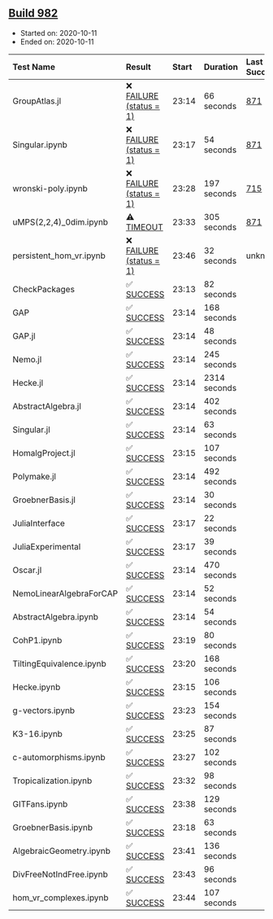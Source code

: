 ## [Build 982](https://oscarci.mathematik.uni-kl.de/job/oscar-stable/982/)

* Started on: 2020-10-11
* Ended on: 2020-10-11

| Test Name    | Result | Start | Duration | Last Success | First Failure |
|:-------------|:-------|:------|:---------|:-------------|:--------------|
| GroupAtlas.jl | ❌ [FAILURE (status = 1)](https://oscarci.mathematik.uni-kl.de/job/oscar-stable/982/artifact/logs/build-982/GroupAtlas.jl.log) | 23:14 | 66 seconds | [871](https://oscarci.mathematik.uni-kl.de/job/oscar-stable/871/) | [872](https://oscarci.mathematik.uni-kl.de/job/oscar-stable/872/) |
| Singular.ipynb | ❌ [FAILURE (status = 1)](https://oscarci.mathematik.uni-kl.de/job/oscar-stable/982/artifact/logs/build-982/Singular.ipynb.log) | 23:17 | 54 seconds | [871](https://oscarci.mathematik.uni-kl.de/job/oscar-stable/871/) | [872](https://oscarci.mathematik.uni-kl.de/job/oscar-stable/872/) |
| wronski-poly.ipynb | ❌ [FAILURE (status = 1)](https://oscarci.mathematik.uni-kl.de/job/oscar-stable/982/artifact/logs/build-982/wronski-poly.ipynb.log) | 23:28 | 197 seconds | [715](https://oscarci.mathematik.uni-kl.de/job/oscar-stable/715/) | [716](https://oscarci.mathematik.uni-kl.de/job/oscar-stable/716/) |
| uMPS(2,2,4)_0dim.ipynb | ⚠ [TIMEOUT](https://oscarci.mathematik.uni-kl.de/job/oscar-stable/982/artifact/logs/build-982/uMPS-2-2-4-_0dim.ipynb.log) | 23:33 | 305 seconds | [871](https://oscarci.mathematik.uni-kl.de/job/oscar-stable/871/) | [872](https://oscarci.mathematik.uni-kl.de/job/oscar-stable/872/) |
| persistent_hom_vr.ipynb | ❌ [FAILURE (status = 1)](https://oscarci.mathematik.uni-kl.de/job/oscar-stable/982/artifact/logs/build-982/persistent_hom_vr.ipynb.log) | 23:46 | 32 seconds | unknown | unknown |
| CheckPackages | ✅ [SUCCESS](https://oscarci.mathematik.uni-kl.de/job/oscar-stable/982/artifact/logs/build-982/CheckPackages.log) | 23:13 | 82 seconds |  |  |
| GAP | ✅ [SUCCESS](https://oscarci.mathematik.uni-kl.de/job/oscar-stable/982/artifact/logs/build-982/GAP.log) | 23:14 | 168 seconds |  |  |
| GAP.jl | ✅ [SUCCESS](https://oscarci.mathematik.uni-kl.de/job/oscar-stable/982/artifact/logs/build-982/GAP.jl.log) | 23:14 | 48 seconds |  |  |
| Nemo.jl | ✅ [SUCCESS](https://oscarci.mathematik.uni-kl.de/job/oscar-stable/982/artifact/logs/build-982/Nemo.jl.log) | 23:14 | 245 seconds |  |  |
| Hecke.jl | ✅ [SUCCESS](https://oscarci.mathematik.uni-kl.de/job/oscar-stable/982/artifact/logs/build-982/Hecke.jl.log) | 23:14 | 2314 seconds |  |  |
| AbstractAlgebra.jl | ✅ [SUCCESS](https://oscarci.mathematik.uni-kl.de/job/oscar-stable/982/artifact/logs/build-982/AbstractAlgebra.jl.log) | 23:14 | 402 seconds |  |  |
| Singular.jl | ✅ [SUCCESS](https://oscarci.mathematik.uni-kl.de/job/oscar-stable/982/artifact/logs/build-982/Singular.jl.log) | 23:14 | 63 seconds |  |  |
| HomalgProject.jl | ✅ [SUCCESS](https://oscarci.mathematik.uni-kl.de/job/oscar-stable/982/artifact/logs/build-982/HomalgProject.jl.log) | 23:15 | 107 seconds |  |  |
| Polymake.jl | ✅ [SUCCESS](https://oscarci.mathematik.uni-kl.de/job/oscar-stable/982/artifact/logs/build-982/Polymake.jl.log) | 23:14 | 492 seconds |  |  |
| GroebnerBasis.jl | ✅ [SUCCESS](https://oscarci.mathematik.uni-kl.de/job/oscar-stable/982/artifact/logs/build-982/GroebnerBasis.jl.log) | 23:14 | 30 seconds |  |  |
| JuliaInterface | ✅ [SUCCESS](https://oscarci.mathematik.uni-kl.de/job/oscar-stable/982/artifact/logs/build-982/JuliaInterface.log) | 23:17 | 22 seconds |  |  |
| JuliaExperimental | ✅ [SUCCESS](https://oscarci.mathematik.uni-kl.de/job/oscar-stable/982/artifact/logs/build-982/JuliaExperimental.log) | 23:17 | 39 seconds |  |  |
| Oscar.jl | ✅ [SUCCESS](https://oscarci.mathematik.uni-kl.de/job/oscar-stable/982/artifact/logs/build-982/Oscar.jl.log) | 23:14 | 470 seconds |  |  |
| NemoLinearAlgebraForCAP | ✅ [SUCCESS](https://oscarci.mathematik.uni-kl.de/job/oscar-stable/982/artifact/logs/build-982/NemoLinearAlgebraForCAP.log) | 23:14 | 52 seconds |  |  |
| AbstractAlgebra.ipynb | ✅ [SUCCESS](https://oscarci.mathematik.uni-kl.de/job/oscar-stable/982/artifact/logs/build-982/AbstractAlgebra.ipynb.log) | 23:14 | 54 seconds |  |  |
| CohP1.ipynb | ✅ [SUCCESS](https://oscarci.mathematik.uni-kl.de/job/oscar-stable/982/artifact/logs/build-982/CohP1.ipynb.log) | 23:19 | 80 seconds |  |  |
| TiltingEquivalence.ipynb | ✅ [SUCCESS](https://oscarci.mathematik.uni-kl.de/job/oscar-stable/982/artifact/logs/build-982/TiltingEquivalence.ipynb.log) | 23:20 | 168 seconds |  |  |
| Hecke.ipynb | ✅ [SUCCESS](https://oscarci.mathematik.uni-kl.de/job/oscar-stable/982/artifact/logs/build-982/Hecke.ipynb.log) | 23:15 | 106 seconds |  |  |
| g-vectors.ipynb | ✅ [SUCCESS](https://oscarci.mathematik.uni-kl.de/job/oscar-stable/982/artifact/logs/build-982/g-vectors.ipynb.log) | 23:23 | 154 seconds |  |  |
| K3-16.ipynb | ✅ [SUCCESS](https://oscarci.mathematik.uni-kl.de/job/oscar-stable/982/artifact/logs/build-982/K3-16.ipynb.log) | 23:25 | 87 seconds |  |  |
| c-automorphisms.ipynb | ✅ [SUCCESS](https://oscarci.mathematik.uni-kl.de/job/oscar-stable/982/artifact/logs/build-982/c-automorphisms.ipynb.log) | 23:27 | 102 seconds |  |  |
| Tropicalization.ipynb | ✅ [SUCCESS](https://oscarci.mathematik.uni-kl.de/job/oscar-stable/982/artifact/logs/build-982/Tropicalization.ipynb.log) | 23:32 | 98 seconds |  |  |
| GITFans.ipynb | ✅ [SUCCESS](https://oscarci.mathematik.uni-kl.de/job/oscar-stable/982/artifact/logs/build-982/GITFans.ipynb.log) | 23:38 | 129 seconds |  |  |
| GroebnerBasis.ipynb | ✅ [SUCCESS](https://oscarci.mathematik.uni-kl.de/job/oscar-stable/982/artifact/logs/build-982/GroebnerBasis.ipynb.log) | 23:18 | 63 seconds |  |  |
| AlgebraicGeometry.ipynb | ✅ [SUCCESS](https://oscarci.mathematik.uni-kl.de/job/oscar-stable/982/artifact/logs/build-982/AlgebraicGeometry.ipynb.log) | 23:41 | 136 seconds |  |  |
| DivFreeNotIndFree.ipynb | ✅ [SUCCESS](https://oscarci.mathematik.uni-kl.de/job/oscar-stable/982/artifact/logs/build-982/DivFreeNotIndFree.ipynb.log) | 23:43 | 96 seconds |  |  |
| hom_vr_complexes.ipynb | ✅ [SUCCESS](https://oscarci.mathematik.uni-kl.de/job/oscar-stable/982/artifact/logs/build-982/hom_vr_complexes.ipynb.log) | 23:44 | 107 seconds |  |  |
